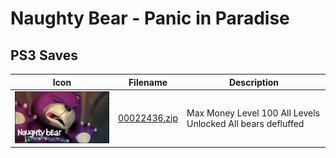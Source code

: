 # Naughty Bear - Panic in Paradise

## PS3 Saves

| Icon | Filename | Description |
|------|----------|-------------|
| ![Naughty Bear - Panic in Paradise](ICON0.PNG) | [00022436.zip](00022436.zip) | Max Money Level 100 All Levels Unlocked All bears defluffed |
